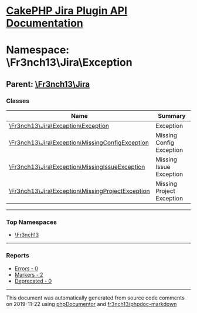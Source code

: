 # [CakePHP Jira Plugin API Documentation](../home.md)

# Namespace: \Fr3nch13\Jira\Exception
## Parent: [\Fr3nch13\Jira](../namespaces/Fr3nch13.Jira.md)
### Classes
| Name | Summary |
| ---- | ------- |
| [\Fr3nch13\Jira\Exception\Exception](../classes/Fr3nch13.Jira.Exception.Exception.md) | Exception |
| [\Fr3nch13\Jira\Exception\MissingConfigException](../classes/Fr3nch13.Jira.Exception.MissingConfigException.md) | Missing Config Exception |
| [\Fr3nch13\Jira\Exception\MissingIssueException](../classes/Fr3nch13.Jira.Exception.MissingIssueException.md) | Missing Issue Exception |
| [\Fr3nch13\Jira\Exception\MissingProjectException](../classes/Fr3nch13.Jira.Exception.MissingProjectException.md) | Missing Project Exception |

---

### Top Namespaces

* [\Fr3nch13](../namespaces/Fr3nch13.html.md)

---

### Reports
* [Errors - 0](../reports/errors.md)
* [Markers - 2](../reports/markers.md)
* [Deprecated - 0](../reports/deprecated.md)

---

This document was automatically generated from source code comments on 2019-11-22 using [phpDocumentor](http://www.phpdoc.org/) and [fr3nch13/phpdoc-markdown](https://github.com/fr3nch13/phpdoc-markdown)
